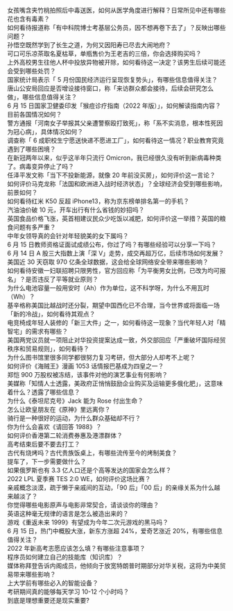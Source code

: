 女孩嘴含夹竹桃拍照后中毒送医，如何从医学角度进行解释？日常所见中还有哪些花也含有毒素？  
如何看待报道称「有中科院博士考基层公务员，因不想再卷下去了」？反映出哪些问题？  
孙悟空既然学到了长生之道，为何又因阳寿已尽去大闹地府？  
可口可乐凉茶取名夏枯草，单瓶售价为王老吉的三倍，你会选择购买吗？  
上外高校男生往他人杯中投放异物被开除，如何看待这一决定？该男生后续可能还会受到哪些处罚？  
国家统计局表示「 5 月份国民经济运行呈现恢复势头」，有哪些信息值得关注？  
唐山公安局回应是否增设接待窗口，称「来访群众都会接待，后续会研究怎么做」，哪些信息值得关注？  
6 月 15 日国家卫健委印发「猴痘诊疗指南（2022 年版）」，如何解读指南内容？目前各国情况如何？  
警方通报「河南女子举报其父亲遭警察殴打致死」，称「系不实消息，根本性死因为冠心病」，具体情况如何？  
调查称「 6 成职校生宁愿送快递不愿进工厂」，如何看待这一情况？职业教育究竟遇到了哪些困境？  
在新冠两年以来，似乎这半年只流行 Omicron，我已经很久没有听到新病毒种类了。病毒变异停止了吗？  
任泽平发文称「当下不投新能源，就像 20 年前没买房」，如何评价这一言论？  
如何评价马克龙称「法国和欧洲进入战时经济状态」？全球经济会受到哪些影响，前景如何？  
如何看待红米 K50 反超 iPhone13，称为京东榜单排名第一的手机？  
汽油油价破 10 元，开车出行有什么省钱的妙招吗？  
英国食品价格飞涨，英首相建议民众少吃饭以减肥，如何评价这一举措？英国的粮食问题有多严重？  
中年女领导真的会针对年轻貌美的女下属吗？  
6 月 15 日教师资格证面试成绩公布，你过了吗？有哪些经验可以分享一下吗？  
6 月 14 日 A 股三大指数上演「深 V」走势，成交再超万亿，后续市场如何发展？  
美国近 30 天窃取 970 亿条全球数据，这会给全球网络安全带来哪些影响？  
如何看待安徽一妇联招聘只限男性，官方回应称「为平衡男女比例，已改为均可报名」？是否违反了平等就业原则？  
为什么电池容量一般用安时（Ah）作为单位，这不科学呀，为什么不用瓦时（Wh）？  
基辛格称美国比越战时还分裂，期望中国西化已不合理，当今世界或将面临一场「新的冷战」，如何看待其观点？  
电竞椅成年轻人装修的「新三大件」之一，如何看待这一现象？当代年轻人对「精智宅」的需求有哪些？  
美国两党议员就一项阻止对华投资提案达成一致，外交部回应「严重破坏国际经贸秩序和贸易规则」，如何看待？  
为什么图书馆里很多同学都很努力复习考研，但大部分人却考不上呢？  
如何评价《海贼王》漫画 1053 话情报巴基成为四皇之一？  
郑恺 900 万股权被冻结，该事件对他的演艺事业有何影响？  
美媒称「知情人士透露，美政府正悄悄鼓励企业购买及运输更多俄化肥」，这意味着什么？透露了哪些信息？  
为什么《泰坦尼克号》Jack 能为 Rose 付出生命？  
怎么让欧皇朋友在《原神》里远离你？  
骑行是一种很好的运动，为什么群众基础却不行？  
你为什么会喜欢《请回答 1988》？  
如何评价香港第二轮消费券惠及港漂群体？  
高考结束后要不要去打工？  
古代有烧烤吗？古代贵族饭桌上，有哪些流传至今的烤制美食？  
提车了，下一步需要做什么？  
如果俄罗斯也有 3.3 亿人口还是个高等发达的国家会怎么样？  
2022 LPL 夏季赛 TES 2:0 WE，如何评价这场比赛？  
亲戚概念淡漠，疏于懒于亲戚间的互动，「90 后」「00 后」的亲缘关系为什么越来越淡了？  
你觉得哪些电影原声与电影非常契合，请谈谈你的理由？  
英语这种毫无规律的语言是怎么被造出来的？  
游戏《重返未来 1999》有望成为今年二次元游戏的黑马吗？  
6 月 15 日，热门中概股大涨，新东方涨超 24%，爱奇艺涨近 20%，有哪些信息值得关注？  
2022 年新高考志愿应该怎么填？有哪些注意事项？  
程序员如何建立自己的技能库（知识库）？  
媒体称拜登告诉内阁成员，他倾向于放宽特朗普时期部分对华关税，这将为中美贸易带来哪些影响？  
上大学前有哪些必入的智能设备？  
考研期间真的能够每天学习 10-12 个小时吗？  
到底是理想重要还是现实重要?  
